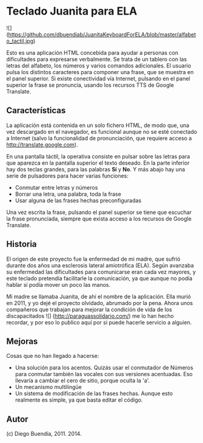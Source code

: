 Teclado Juanita para ELA
========================

![] (https://github.com/dbuendiab/JuanitaKeyboardForELA/blob/master/alfabeto_tactil.jpg)

Esto es una aplicación HTML concebida para ayudar a personas con dificultades para expresarse verbalmente. Se trata de un tablero con las letras del alfabeto, los números y varios comandos adicionales. El usuario pulsa los distintos caracteres para componer una frase, que se muestra en el panel superior. Si existe conectividad vía Internet, pulsando en el panel superior la frase se pronuncia, usando los recursos TTS de Google Translate.

Características
---------------
La aplicación está contenida en un solo fichero HTML, de modo que, una vez descargado en el navegador, es funcional aunque no se esté conectado a Internet (salvo la funcionalidad de pronunciación, que requiere acceso a http://translate.google.com).

En una pantalla táctil, la operativa consiste en pulsar sobre las letras para que aparezca en la pantalla superior el texto deseado. En la parte inferior hay dos teclas grandes, para las palabras **Sí** y **No**. Y más abajo hay una serie de pulsadores para hacer varias funciones:

- Conmutar entre letras y números
- Borrar una letra, una palabra, toda la frase
- Usar alguna de las frases hechas preconfiguradas

Una vez escrita la frase, pulsando el panel superior se tiene que escuchar la frase pronunciada, siempre que exista acceso a los recursos de Google Translate.

Historia
--------

El origen de este proyecto fue la enfermedad de mi madre, que sufrió durante dos años una esclerosis lateral amiotrófica (ELA). Según avanzaba su enfermedad las dificultades para comunicarse eran cada vez mayores, y este teclado pretendía facilitarle la comunicación, ya que aunque no podía hablar sí podía mover un poco las manos.

Mi madre se llamaba Juanita, de ahí el nombre de la aplicación. Ella murió en 2011, y yo dejé el proyecto olvidado, abrumado por la pena. Ahora unos compañeros que trabajan para mejorar la condición de vida de los discapacitados  ![] (http://paraguassolidario.com/) me lo han hecho recordar, y por eso lo publico aquí por si puede hacerle servicio a alguien.

Mejoras
-------
Cosas que no han llegado a hacerse:

- Una solución para los acentos. Quizás usar el conmutador de Números para conmutar también las vocales con sus versiones acentuadas. Eso llevaría a cambiar el cero de sitio, porque oculta la 'a'.
- Un mecanismo multilingüe
- Un sistema de modificación de las frases hechas. Aunque esto realmente es simple, ya que basta editar el código.

Autor
-----
(c) Diego Buendía, 2011. 2014.
